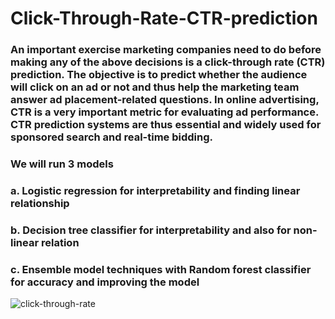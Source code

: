 # Click-Through-Rate-CTR-prediction


### An important exercise marketing companies need to do before making any of the above decisions is a click-through rate (CTR) prediction. The objective is to predict whether the audience will click on an ad or not and thus help the marketing team answer ad placement-related questions. In online advertising, CTR is a very important metric for evaluating ad performance. CTR prediction systems are thus essential and widely used for sponsored search and real-time bidding.
### We will run 3 models
### a. Logistic regression for interpretability and finding linear relationship
### b. Decision tree classifier for interpretability and also for non-linear relation
### c. Ensemble model techniques with Random forest classifier for accuracy and improving the model

![click-through-rate](https://github.com/user-attachments/assets/3b238c41-3ea0-4791-9255-ed07f8963002)
